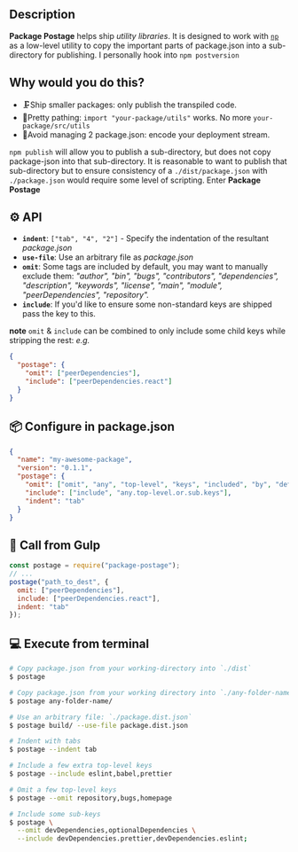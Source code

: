 ## Description

**Package Postage** helps ship _utility libraries_. It is designed to work with [`np`](https://www.npmjs.com/package/np) as a low-level utility to copy the important parts of package.json into a sub-directory for publishing. I personally hook into `npm postversion`

## Why would you do this?

 - 🗜Ship smaller packages: only publish the transpiled code.
 - 💁‍‍Pretty pathing: `import "your-package/utils"` works. No more `your-package/src/utils`
 - 👯‍Avoid managing 2 package.json: encode your deployment stream.

`npm publish` will allow you to publish a sub-directory, but does not copy package-json into that sub-directory. It is reasonable to want to publish that sub-directory but to ensure consistency of a `./dist/package.json` with `./package.json` would require some level of scripting. Enter **Package Postage**

## ⚙️ API

- **`indent`**: `["tab", "4", "2"]` - Specify the indentation of the resultant _package.json_
- **`use-file`**: Use an arbitrary file as _package.json_
- **`omit`**: Some tags are included by default, you may want to manually exclude them: _"author", "bin", "bugs", "contributors", "dependencies", "description", "keywords", "license", "main", "module", "peerDependencies", "repository"._
- **`include`**: If you'd like to ensure some non-standard keys are shipped pass the key to this.

**note** `omit` & `include` can be combined to only include some child keys while stripping the rest: _e.g._

```json
{
  "postage": {
    "omit": ["peerDependencies"],
    "include": ["peerDependencies.react"]
  }
}
```

## 📦 Configure in package.json

```json
{
  "name": "my-awesome-package",
  "version": "0.1.1",
  "postage": {
    "omit": ["omit", "any", "top-level", "keys", "included", "by", "default"],
    "include": ["include", "any.top-level.or.sub.keys"],
    "indent": "tab"
  }
}
```

## 👾 Call from Gulp

```js
const postage = require("package-postage");
// ...
postage("path_to_dest", {
  omit: ["peerDependencies"],
  include: ["peerDependencies.react"],
  indent: "tab"
});
```

## 💻 Execute from terminal

```bash
# Copy package.json from your working-directory into `./dist`
$ postage

# Copy package.json from your working directory into `./any-folder-name`
$ postage any-folder-name/

# Use an arbitrary file: `./package.dist.json`
$ postage build/ --use-file package.dist.json

# Indent with tabs
$ postage --indent tab

# Include a few extra top-level keys
$ postage --include eslint,babel,prettier

# Omit a few top-level keys
$ postage --omit repository,bugs,homepage

# Include some sub-keys
$ postage \
  --omit devDependencies,optionalDependencies \
  --include devDependencies.prettier,devDependencies.eslint;
```
